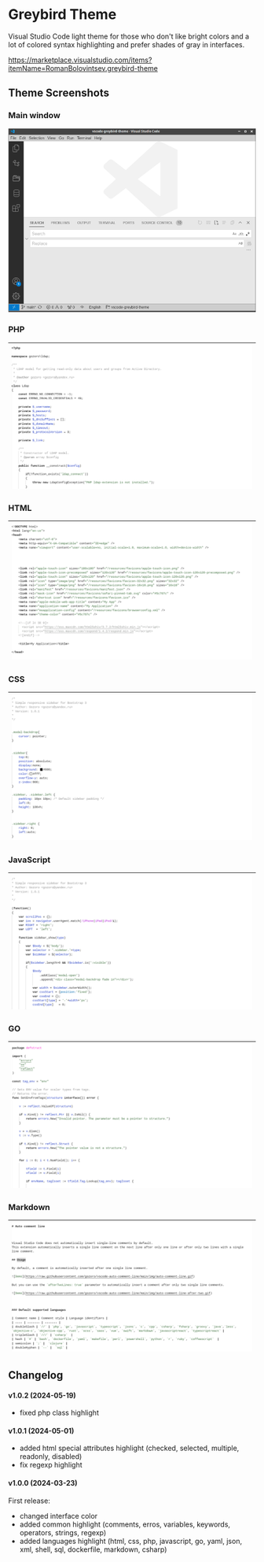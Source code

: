 # Greybird Theme


Visual Studio Code light theme for those who don't like bright colors
and a lot of colored syntax highlighting
and prefer shades of gray in interfaces.

https://marketplace.visualstudio.com/items?itemName=RomanBolovintsev.greybird-theme

## Theme Screenshots


### Main window

![Window](https://raw.githubusercontent.com/gozoro/vscode-greybird-theme/main/images/vscode.png)

### PHP

| ![Window](https://raw.githubusercontent.com/gozoro/vscode-greybird-theme/main/images/php.png) |
|-|

### HTML

| ![Window](https://raw.githubusercontent.com/gozoro/vscode-greybird-theme/main/images/html.png) |
|-|

### CSS

| ![Window](https://raw.githubusercontent.com/gozoro/vscode-greybird-theme/main/images/css.png) |
|-|

### JavaScript

| ![Window](https://raw.githubusercontent.com/gozoro/vscode-greybird-theme/main/images/js.png) |
|-|

### GO

| ![Window](https://raw.githubusercontent.com/gozoro/vscode-greybird-theme/main/images/go.png) |
|-|

### Markdown

| ![Window](https://raw.githubusercontent.com/gozoro/vscode-greybird-theme/main/images/md.png) |
|-|



## Changelog

#### v1.0.2 (2024-05-19)

- fixed php class highlight


#### v1.0.1 (2024-05-01)

- added html special attributes highlight (checked, selected, multiple, readonly, disabled)
- fix regexp highlight


#### v1.0.0 (2024-03-23)

First release:
- changed interface color
- added common highlight (comments, erros, variables, keywords, operators, strings, regexp)
- added languages highlight (html, css, php, javascript, go, yaml, json, xml, shell, sql, dockerfile, markdown, csharp)